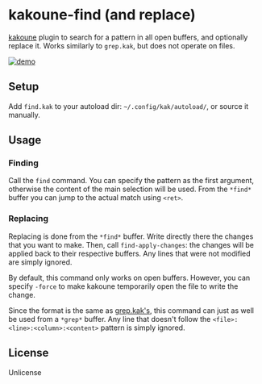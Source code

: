# kakoune-find (and replace)

[kakoune](http://kakoune.org) plugin to search for a pattern in all open buffers, and optionally replace it. Works similarly to `grep.kak`, but does not operate on files.

[![demo](https://asciinema.org/a/160951.png)](https://asciinema.org/a/160951)

## Setup

Add `find.kak` to your autoload dir: `~/.config/kak/autoload/`, or source it manually.

## Usage

### Finding

Call the `find` command. You can specify the pattern as the first argument, otherwise the content of the main selection will be used. From the `*find*` buffer you can jump to the actual match using `<ret>`.

### Replacing

Replacing is done from the `*find*` buffer. Write directly there the changes that you want to make. Then, call `find-apply-changes`: the changes will be applied back to their respective buffers. Any lines that were not modified are simply ignored.

By default, this command only works on open buffers. However, you can specify `-force` to make kakoune temporarily open the file to write the change.

Since the format is the same as [grep.kak's](https://github.com/mawww/kakoune/blob/master/rc/tools/grep.kak), this command can just as well be used from a `*grep*` buffer. Any line that doesn't follow the `<file>:<line>:<column>:<content>` pattern is simply ignored. 

## License

Unlicense
